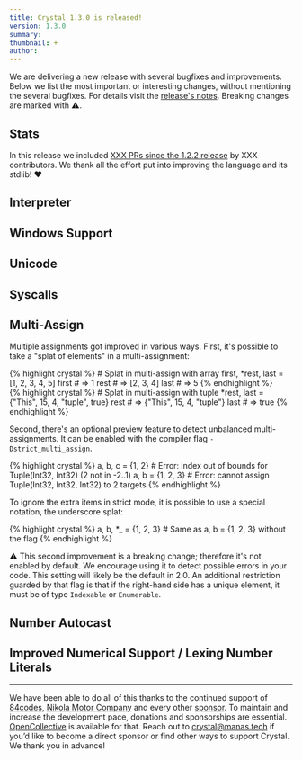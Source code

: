 ```yaml
---
title: Crystal 1.3.0 is released!
version: 1.3.0
summary:
thumbnail: +
author:
---
```


We are delivering a new release with several bugfixes and improvements. Below we list the most important or interesting changes, without mentioning the several bugfixes. For details visit the [release's notes](https://github.com/crystal-lang/crystal/releases/tag/1.3.0). Breaking changes are marked with ⚠️.

## Stats

In this release we included [XXX PRs since the 1.2.2 release](https://github.com/crystal-lang/crystal/pulls?q=is%3Apr+milestone%3A1.3.0) by XXX contributors. We thank all the effort put into improving the language and its stdlib! ❤️

## Interpreter

## Windows Support

## Unicode

## Syscalls

## Multi-Assign

Multiple assignments got improved in various ways. First, it's possible to take a "splat of elements" in a multi-assignment:

<div class="code_section">{% highlight crystal %}
# Splat in multi-assign with array
first, *rest, last = [1, 2, 3, 4, 5]
first # => 1
rest # => [2, 3, 4]
last # => 5
{% endhighlight %}</div>

<div class="code_section">{% highlight crystal %}
# Splat in multi-assign with tuple
*rest, last = {"This", 15, 4, "tuple", true}
rest # => {"This", 15, 4, "tuple"}
last # => true
{% endhighlight %}</div>

Second, there's an optional preview feature to detect unbalanced multi-assignments. It can be enabled with the compiler flag `-Dstrict_multi_assign`.

<div class="code_section">{% highlight crystal %}
a, b, c = {1, 2} # Error: index out of bounds for Tuple(Int32, Int32) (2 not in -2..1)
a, b = {1, 2, 3} # Error: cannot assign Tuple(Int32, Int32, Int32) to 2 targets
{% endhighlight %}</div>

To ignore the extra items in strict mode, it is possible to use a special notation, the underscore splat:
<div class="code_section">{% highlight crystal %}
a, b, *_ = {1, 2, 3} # Same as a, b = {1, 2, 3} without the flag
{% endhighlight %}</div>

⚠️ This second improvement is a breaking change; therefore it's not enabled by default. We encourage using it to detect possible errors in your code. This setting will likely be the default in 2.0. An additional restriction guarded by that flag is that if the right-hand side has a unique element, it must be of type `Indexable` or `Enumerable`.

## Number Autocast

## Improved Numerical Support / Lexing Number Literals

---
We have been able to do all of this thanks to the continued support of [84codes](https://www.84codes.com/), [Nikola Motor Company](https://nikolamotor.com/) and every other [sponsor](/sponsors). To maintain and increase the development pace, donations and sponsorships are essential. [OpenCollective](https://opencollective.com/crystal-lang) is available for that. Reach out to [crystal@manas.tech](mailto:crystal@manas.tech) if you’d like to become a direct sponsor or find other ways to support Crystal. We thank you in advance!
